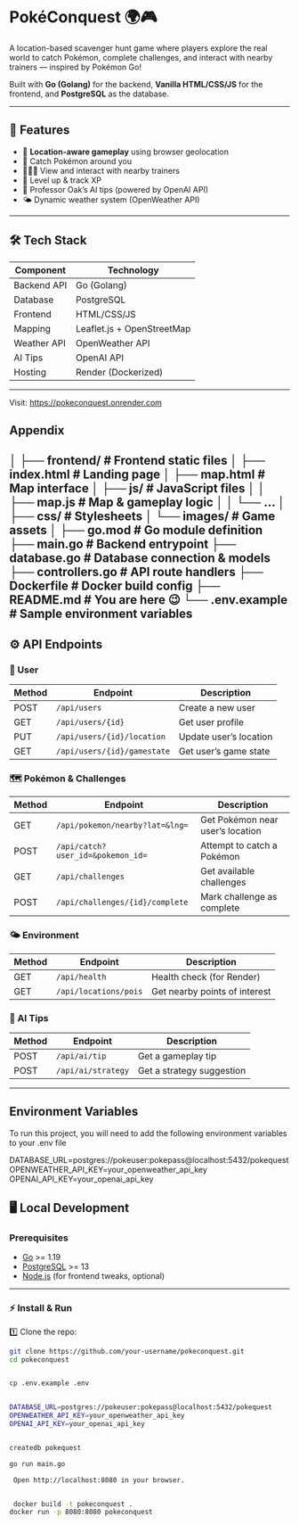 # PokéConquest 🌍🎮

A location-based scavenger hunt game where players explore the real world to catch Pokémon, complete challenges, and interact with nearby trainers — inspired by Pokémon Go!

Built with **Go (Golang)** for the backend, **Vanilla HTML/CSS/JS** for the frontend, and **PostgreSQL** as the database.

---

## 🚀 Features
- 📍 **Location-aware gameplay** using browser geolocation
- 🎯 Catch Pokémon around you
- 🧑‍🤝‍🧑 View and interact with nearby trainers
- 🌱 Level up & track XP
- 🧠 Professor Oak’s AI tips (powered by OpenAI API)
- 🌤 Dynamic weather system (OpenWeather API)

---

## 🛠 Tech Stack

| Component          | Technology        |
|---------------------|--------------------|
| Backend API         | Go (Golang)       |
| Database            | PostgreSQL        |
| Frontend            | HTML/CSS/JS       |
| Mapping             | Leaflet.js + OpenStreetMap |
| Weather API         | OpenWeather API   |
| AI Tips             | OpenAI API        |
| Hosting             | Render (Dockerized) |

---

Visit: https://pokeconquest.onrender.com


## Appendix


│
├── frontend/ # Frontend static files
│ ├── index.html # Landing page
│ ├── map.html # Map interface
│ ├── js/ # JavaScript files
│ │ ├── map.js # Map & gameplay logic
│ │ └── ...
│ ├── css/ # Stylesheets
│ └── images/ # Game assets
│
├── go.mod # Go module definition
├── main.go # Backend entrypoint
├── database.go # Database connection & models
├── controllers.go # API route handlers
├── Dockerfile # Docker build config
├── README.md # You are here 😉
└── .env.example # Sample environment variables
---

## ⚙️ API Endpoints

### 👤 User
| Method | Endpoint                          | Description                       |
|--------|-------------------------------------|-------------------------------------|
| POST   | `/api/users`                      | Create a new user                  |
| GET    | `/api/users/{id}`                 | Get user profile                   |
| PUT    | `/api/users/{id}/location`        | Update user’s location             |
| GET    | `/api/users/{id}/gamestate`       | Get user’s game state              |

### 🗺 Pokémon & Challenges
| Method | Endpoint                          | Description                       |
|--------|-------------------------------------|-------------------------------------|
| GET    | `/api/pokemon/nearby?lat=&lng=`   | Get Pokémon near user’s location   |
| POST   | `/api/catch?user_id=&pokemon_id=` | Attempt to catch a Pokémon         |
| GET    | `/api/challenges`                 | Get available challenges           |
| POST   | `/api/challenges/{id}/complete`   | Mark challenge as complete         |

### 🌤 Environment
| Method | Endpoint          | Description                 |
|--------|---------------------|-----------------------------|
| GET    | `/api/health`     | Health check (for Render)   |
| GET    | `/api/locations/pois` | Get nearby points of interest |

### 🧠 AI Tips
| Method | Endpoint          | Description                 |
|--------|---------------------|-----------------------------|
| POST   | `/api/ai/tip`     | Get a gameplay tip           |
| POST   | `/api/ai/strategy`| Get a strategy suggestion    |

---


## Environment Variables

To run this project, you will need to add the following environment variables to your .env file

DATABASE_URL=postgres://pokeuser:pokepass@localhost:5432/pokequest
OPENWEATHER_API_KEY=your_openweather_api_key
OPENAI_API_KEY=your_openai_api_key

## 🖥 Local Development

### Prerequisites
- [Go](https://golang.org/dl/) >= 1.19
- [PostgreSQL](https://www.postgresql.org/) >= 13
- [Node.js](https://nodejs.org/) (for frontend tweaks, optional)

---

### ⚡ Install & Run

1️⃣ Clone the repo:
```bash
git clone https://github.com/your-username/pokeconquest.git
cd pokeconquest


cp .env.example .env


DATABASE_URL=postgres://pokeuser:pokepass@localhost:5432/pokequest
OPENWEATHER_API_KEY=your_openweather_api_key
OPENAI_API_KEY=your_openai_api_key


createdb pokequest

go run main.go

 Open http://localhost:8080 in your browser.


 docker build -t pokeconquest .
docker run -p 8080:8080 pokeconquest

```